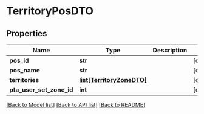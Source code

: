 # TerritoryPosDTO

## Properties
Name | Type | Description | Notes
------------ | ------------- | ------------- | -------------
**pos_id** | **str** |  | [optional] 
**pos_name** | **str** |  | [optional] 
**territories** | [**list[TerritoryZoneDTO]**](TerritoryZoneDTO.md) |  | [optional] 
**pta_user_set_zone_id** | **int** |  | [optional] 

[[Back to Model list]](../README.md#documentation-for-models) [[Back to API list]](../README.md#documentation-for-api-endpoints) [[Back to README]](../README.md)


